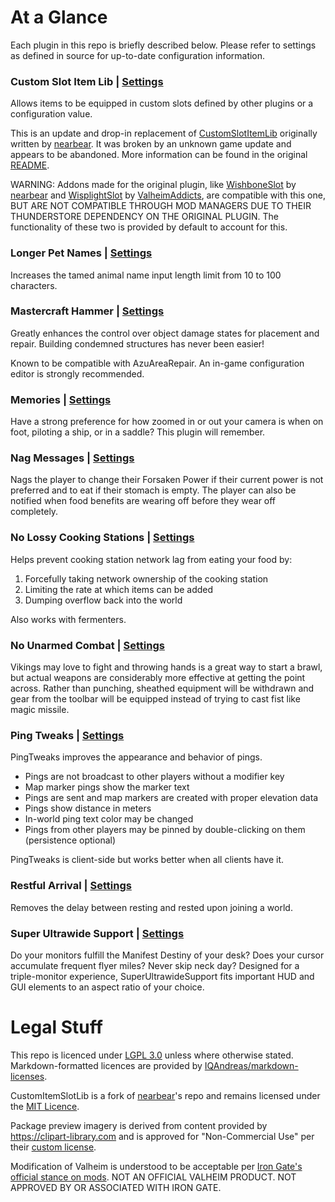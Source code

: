 # At a Glance

Each plugin in this repo is briefly described below. Please refer to settings as defined in source for up-to-date configuration information.

### Custom Slot Item Lib | [Settings](CustomSlotItemLib/CustomSlotItemLib.cs)

Allows items to be equipped in custom slots defined by other plugins or a configuration value.

This is an update and drop-in replacement of [CustomSlotItemLib](https://thunderstore.io/c/valheim/p/nearbear/CustomSlotItemLib/) originally written by [nearbear](https://github.com/nearbear/ValheimBepinexMods/tree/main/CustomSlotItemLib). It was broken by an unknown game update and appears to be abandoned. More information can be found in the original [README](https://github.com/nearbear/ValheimBepinexMods/blob/main/CustomSlotItemLib/Package/README.md).

WARNING: Addons made for the original plugin, like [WishboneSlot](https://thunderstore.io/c/valheim/p/nearbear/WishboneSlot/) by [nearbear](https://github.com/nearbear/ValheimBepinexMods/tree/main/WishboneSlot) and [WisplightSlot](https://thunderstore.io/c/valheim/p/ValheimAddicts/WisplightSlot/) by [ValheimAddicts](https://github.com/DerNap/ValheimAddicts/tree/main/WisplightSlot), are compatible with this one, BUT ARE NOT COMPATIBLE THROUGH MOD MANAGERS DUE TO THEIR THUNDERSTORE DEPENDENCY ON THE ORIGINAL PLUGIN. The functionality of these two is provided by default to account for this.

### Longer Pet Names | [Settings](LongerPetNames/LongerPetNames.cs)

Increases the tamed animal name input length limit from 10 to 100 characters.

### Mastercraft Hammer | [Settings](MastercraftHammer/MastercraftHammer.cs)

Greatly enhances the control over object damage states for placement and repair. Building condemned structures has never been easier!

Known to be compatible with AzuAreaRepair. An in-game configuration editor is strongly recommended.

### Memories | [Settings](Memories/Memories.cs)

Have a strong preference for how zoomed in or out your camera is when on foot, piloting a ship, or in a saddle? This plugin will remember.

### Nag Messages | [Settings](NagMessages/NagMessages.cs)

Nags the player to change their Forsaken Power if their current power is not preferred and to eat if their stomach is empty. The player can also be notified when food benefits are wearing off before they wear off completely.

### No Lossy Cooking Stations | [Settings](NoLossyCookingStations/NoLossyCookingStations.cs)

Helps prevent cooking station network lag from eating your food by:
1. Forcefully taking network ownership of the cooking station
2. Limiting the rate at which items can be added
3. Dumping overflow back into the world

Also works with fermenters.

### No Unarmed Combat | [Settings](NoUnarmedCombat/NoUnarmedCombat.cs)

Vikings may love to fight and throwing hands is a great way to start a brawl, but actual weapons are considerably more effective at getting the point across. Rather than punching, sheathed equipment will be withdrawn and gear from the toolbar will be equipped instead of trying to cast fist like magic missile.

### Ping Tweaks | [Settings](PingTweaks/PingTweaks.cs)

PingTweaks improves the appearance and behavior of pings.

- Pings are not broadcast to other players without a modifier key
- Map marker pings show the marker text
- Pings are sent and map markers are created with proper elevation data
- Pings show distance in meters
- In-world ping text color may be changed
- Pings from other players may be pinned by double-clicking on them (persistence optional)

PingTweaks is client-side but works better when all clients have it.

### Restful Arrival | [Settings](RestfulArrival/RestfulArrival.cs)

Removes the delay between resting and rested upon joining a world.

### Super Ultrawide Support | [Settings](SuperUltrawideSupport/SuperUltrawideSupport.cs)

Do your monitors fulfill the Manifest Destiny of your desk? Does your cursor accumulate frequent flyer miles? Never skip neck day? Designed for a triple-monitor experience, SuperUltrawideSupport fits important HUD and GUI elements to an aspect ratio of your choice.

# Legal Stuff

This repo is licenced under [LGPL 3.0](LICENCE.md) unless where otherwise stated. Markdown-formatted licences are provided by [IQAndreas/markdown-licenses](https://github.com/IQAndreas/markdown-licenses).

CustomItemSlotLib is a fork of [nearbear](https://github.com/nearbear/ValheimBepinexMods/tree/main/CustomSlotItemLib)'s repo and remains licensed under the [MIT Licence](CustomSlotItemLib/LICENCE).

Package preview imagery is derived from content provided by https://clipart-library.com and is approved for "Non-Commercial Use" per their [custom license](http://clipart-library.com/terms.html).

Modification of Valheim is understood to be acceptable per [Iron Gate's official stance on mods](https://www.valheimgame.com/news/regarding-mods/). NOT AN OFFICIAL VALHEIM PRODUCT. NOT APPROVED BY OR ASSOCIATED WITH IRON GATE.
